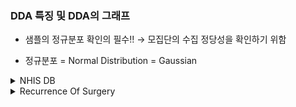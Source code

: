 ### DDA 특징 및 DDA의 그래프

- 샘플의 정규분포 확인의 필수!!
        → 모집단의 수집 정당성을 확인하기 위함

- 정규분포 = Normal Distribution = Gaussian






<details>
<summary>NHIS DB </summary>

## NHIS DB 


| 변수명    | 변수 설명     | 변수값 설명 | 의견
|-----------|---------------|-----------------------------|--------|
| RN_INDI   | 개인고유번호 | 7자리의 개인 고유번호, 연계코드 |범주-명목형, 분석에 필요함|
| BTH_YYYY  | 출생년도      | 대상자의 출생년도 (1921LE ~ 2015) |날짜형(순서형) 또는 범주형|
| DTH_YYYYMM  | 사망연월    | 사망자의 사망연월, 년월로 표기됨 |날짜형(순서형), 연속형|
| COD1      | 사망원인1     | 한국표준질병‧사인분류(KCD) 코드 사용, 사망 원인을 상위 1차 분류로 기재된 코드| 범주형|
| COD2      | 사망원인2     | 한국표준질병‧사인분류(KCD) 코드 사용, 사망 원인을 상위 2차 분류(상세 원인)로 기재된 코드 |범주형, 2차 사망 원인|

### 분석 기준 
- 년도별 주요 사망 원인 분석 (그래프_ x:DTH_YYYYMM 년도별 y: COD1 사망원인1 )
- 계절별 주요 사망 원인 분석 (그래프_ x:DTH_YYYYMM (여름, 겨울) y: COD1 사망원인1 )



</details>


<details>
<summary>Recurrence Of Surgery </summary>

## MongoDB: db_medicals



| 변수명 | 변수 설명 | 데이터 타입 | 의견 |
| ------|------|------|------|
| 환자ID | 환자 고유 식별자 | - | - |
| Large Lymphocyte | 대형 림프구 수치 | 수치형 순서형?| 림프구 수치에 따라서 현재 환자의 면역?상태 추측가능_ 수술전 컨디션에 대한 보조기준? |
| Location of herniation | 탈출증의 위치 (디스크터진위치?) | 수치 | 디스크 위치 확인 가능_위치에 따라 수술 접근법이 다르겠나? ( 3_657, 2_563,1_493,4_147,5_34) |
| ODI | Oswestry Disability Index 계산값 (기능장애지수) | 수치, 범주-순서? | 지수에 따라서 심각도 예측 가능, 터진 위치 별 기능장애지수|
| 가족력 | 가족 중 만성 질병 여부  | 수치 ([ 0.,  1., nan])| 가족력 여부에 따라 디스크 환자 확률?|
| 간질성폐질환 | 간질성 폐질환 여부 | 수치 ([0, 1]) | 수술전 컨디션.. |
| 고혈압여부 | 고혈압 여부 | 수치 [0, 1]| 수술전 컨디션.., |
| 과거수술횟수 | 과거 수술 횟수  | 수치 [0, 1, 2, 3] | 이건 전반적인 과거수술 횟수? 수술의 위험도? |
| 당뇨여부 | 당뇨병 여부  | 수치 [0, 1] | - |
| 말초동맥질환여부 | 말초동맥질환 여부 | 수치 [0, 1] | - |
| 빈혈여부 | 빈혈 여부  | 수치 [0, 1] | - |
| 성별 | 환자 성별  | 수치 [2, 1] | - |
| 스테로이드치료 | 스테로이드 치료 여부 | 수치 [1, 0]  | 스테로이드치료에 따라 수술실패 여부 있지 않을까? 그 민감도가 떨어질텐데..? |
| 신부전여부 | 신부전 여부  | 수치 [0, 1] | - |
| 신장 | 환자의 키 | 수치 | - |
| 심혈관질환 | 심혈관 질환 여부  | 수치 [0, 1] | - |
| 암발병여부 | 암 발병 여부  | 수치 [0, 1] | - |
| 연령 | 환자의 나이 | 수치 | - |
| 우울증여부 | 우울증 여부 | 수치 [0, 1, 2] | 우울정도에 따라 디스크 수술 회복 여부 or 디스크 정도? 우울감이 심하면 활동량이 줄어들거나 앉아있거나 누워있는 시간이 많을거같으니까?|
| 입원기간 | 입원한 기간 | 수치 [최소 1, 최대 51] | - |
| 입원일자 | 입원한 날짜 | 날짜 | - |
| 종양진행여부 | 종양 진행 여부  | 수치 [0, 1] | - |
| 직업 | 환자의 직업  | 범주 [자영업, 특수전문직, 운동선수 etc] | 직업별 디스크 터진 부위 or 수술 기법 |
| 체중 | 환자의 체중 | 수치, 선수 | 체중대별로 디스크 수술 환자수 확인 가능 |
| 퇴원일자 | 퇴원한 날짜 | 날짜 | - |
| 헤모글로빈수치 | 혈액 내 헤모글로빈 | 수치 | 수술 전 컨디션 확인 |
| 혈전합병증여부 | 혈전 합병증 여부 | 수치 [0, 1] | 이건 수술 후 일거같음. 연령대별 수술 후 혈전합병증에 걸리는거 볼 수 있을거같음.  |
| 환자통증정도 | 환자의 통증 정도 | 수치 [10,  7,  8,  9,  2,  1,  6,  5,  3,  4] | 연령대별 스테로이드치료여부에 따른 환자 통증 정도? 환자통증은 수술전?수술후?아?  |
| 흡연여부 | 흡연 여부  | 수치 [0, 1] | 흡연 여부에 따른 헤모글로빈수치 |
| 통증기간(월) | 통증 지속 기간(월)  | 수치 | - |
| 수술기법 | 적용된 수술 기법  | 범주 ['TELD', 'IELD', nan] | 연령대에 따른 적용된 수술 기법/디스크터진위치에따른 적용기법/ 질환여부에 따른 적용기법 |
| 수술시간 | 수술 시간 | 수치 | 연령대별 걸리는 수술시간 or 디스크 터진 위치별 걸리는 수술 시간 or 스테로이드  |
| 수술실패여부 | 수술 실패 여부 | 수치 [0, 1] | 성공: 1779/ 실패: 115 |
| 수술일자 | 수술이 수행된 날짜 | 수치 | 기간별 수술이 수행된 날짜_주로 연휴 껴서 할거같으니까ㅋㅋ |
| 재발여부 | 수술 후 재발 여부 | 수치 [0, 1] | 연령대별 재발여부, 디스크터진위치별 재발여부, 수술 기법별 재발여부 |
| 혈액형 | 환자의 혈액형 | 범주형 ['RH+A', 'RH+B', 'RH+O', 'RH+AB'] | 환자 정보 |
| 전방디스크높이(mm) | 전방 디스크 높이(mm) | 수치 | - |
| 후방디스크높이(mm) | 후방 디스크 높이(mm) | 수치 | - |
| 지방축적도 | 지방 축적도 | 수치 | - |
| Instability | 척추 불안정성 |수치 [0, 1] | - |
| MF + ES | MF + ES 미세파열 + 추간판 탈출_디스크 손상의 정도 | 수치 | - |
| Modic change | Modic 변화 | 수치 [3, 0, 2, 1] | - |
| PI | Pain Intensity_ 디스크 관련 통증을 묘사하는 용어로서, 신경근계의 만성적인 염증으로 인한 통증 | 수치 | - |
| PT | PT(혈액검사_혈액응고인자 검사?) Prothrombin Time | 수치 | 만약 혈액 응고인자 검사라면 수술후 지혈 정도를 보고 연령대별 or 디스크 심한 정도 or 수술기법별로 지혈 시간 정도를 볼 수 있을거같음.  |
| Seg Angle(raw) | 디스크의 실제 크기와 형태를 분석_MRI 같은 영상분석/ 디스크 이미지에서 선분의 시작점과 끝점을 연결하여 만든 각도/  각도는 디스크가 탈출한 정도와 연관되어 있으며, 디스크의 차원을 평가하고 환자의 통증을 알아내는 데 도움 | 수치 | - |
| Vaccum disc |  디스크가 수축하여 작아지고, 내부의 액체가 감소하는 상태를 묘사_주변 조직 간의 압력이 저하되어 조직 간 간격이 줄어들고 신경근계 및 혈관에 압력이 가해지는 결과_고연령대 나타나고 후천적 생길수 있음. | 수치 [0: 1787, 1: 107] | 수술 전에 판단하는 걸까?  _고연령대에서 Vaccum disc가 1 많은가?|
| 골밀도 | 환자의 골밀도 | 수치 | 이게 수술전인건가??양수면 뼈의 조밀도가 높음/음수면 뼈의 조밀도가 낮음/ 이게 회복수치인가.. 뭔가..?? |
| 디스크단면적 | 디스크 단면적 | 수치 | 디스크 수술 후 디스크 단면적 수치를 평가한다면 일반적으로 수술의 성공여부나 수술후 디스크 상태를 평가하기 위함. (절대적은아님) |
| 디스크위치 | 디스크 위치 | 수치 [ 4,  5,  3,  2, 45, 25, 12, 34, 23, 11, 10, 35,  1] | ?? 이건 뭐지..? 디스크 문제 위치? 탈출증이랑은 다른건가? |
| 척추이동척도 | 척추 이동 척도 | 면적 | - |
| 척추전방위증 | 척추 전방위증 | 수치 | - | 








</details>
